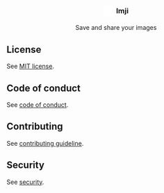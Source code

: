 
<div align="center">

<h3> <img src="https://github.com/zetharionn/imji/blob/main/public/imji-mark.svg" align="center" height="25" /> Imji</h3>

<p>Save and share your images</p>

</div>

## License

See [MIT license](https://github.com/zetharionn/imji/blob/main/LICENSE.md).

## Code of conduct

See [code of conduct](https://github.com/zetharionn/imji/blob/main/.github/CODE_OF_CONDUCT.md).

## Contributing

See [contributing guideline](https://github.com/zetharionn/imji/blob/main/.github/CONTRIBUTING.md).

## Security

See [security](https://github.com/zetharionn/imji/blob/main/.github/SECURITY.md).
